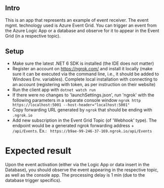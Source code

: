 ## Intro
This is an app that represents an example of event receiver. The event mgmt. technology used is Azure Event Grid. 
You can trigger an event from the Azure Logic App or a database and observe for it to appear in the Event Grid (in a respective topic).

## Setup
- Make sure the latest .NET 6 SDK is installed (the IDE does not matter)
- Register an account on https://ngrok.com/ and install it locally (make sure it can be executed via the command line, i.e., it should be added to Windows Env. variables). Complete local installation with connecting to an account (registering with token, as per instruction on their website)
- Run the client app with `dotnet watch run`
- If there were no changes to 'launchSettings.json', run 'ngrok' with the following parameters in a separate console window `ngrok http https://localhost:5001 --host-header="localhost:5001"`
- Copy forwarding URL generated by `ngrok` that should be ending with `.ngrok.io`
- Add new subscription in the Event Grid Topic (of 'Webhook' type). The endpoint would be a generated ngrok forwarding address + `/api/Events`. Ex.: ` https://b9ae-99-246-37-169.ngrok.io/api/Events`

# Expected result
Upon the event activation (either via the Logic App or data insert in the Database), you should observe the event appearing in the respective topic, as well as the console app. The processing delay is 1 min (due to the database trigger specifics).

